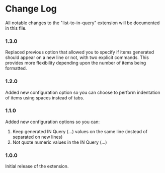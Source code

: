 # Change Log

All notable changes to the "list-to-in-query" extension will be documented in this file.

### 1.3.0

Replaced previous option that allowed you to specify if items generated should appear on a new line or not, with two explicit commands. This provides more flexibility depending upon the number of items being formatted.

### 1.2.0

Added new configuration option so you can choose to perform indentation of items using spaces instead of tabs.

### 1.1.0

Added new configuration options so you can:

1) Keep generated IN Query (...) values on the same line (instead of separated on new lines)
2) Not quote numeric values in the IN Query (...)

### 1.0.0

Initial release of the extension.

